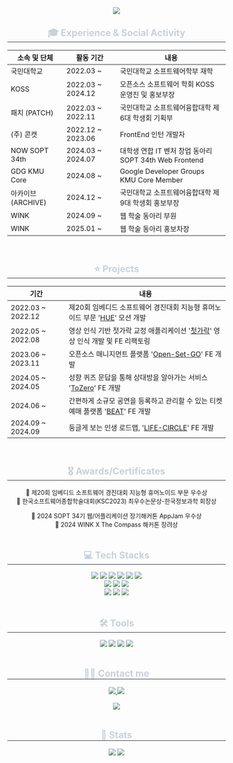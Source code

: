<div align= "center">
    <img src="https://capsule-render.vercel.app/api?type=waving&color=e19898&height=180&text=Yun%20Sinji&animation=&fontColor=e4d2d2&fontSize=70" />
    </div>
    <div align= "center">
    <h2 style="border-bottom: 1px solid #21262d; color: #c9d1d9;"> 🎓 Experience & Social Activity </h2> 
    <div style="margin: 0 auto; text-align: center;" align= "center">
          </div>
        <table class="tg"><thead>
  <tr>
    <th class="tg-c3ow">소속 및 단체</th>
    <th class="tg-c3ow">활동 기간</th>
    <th class="tg-c3ow">내용</th>
  </tr></thead>
<tbody>
  <tr>
    <td class="tg-c3ow">국민대학교</td>
    <td class="tg-c3ow">2022.03 ~</td>
    <td class="tg-c3ow">국민대학교 소프트웨어학부 재학</td>
  </tr>
  <tr>
    <td class="tg-c3ow">KOSS</td>
    <td class="tg-0pky">2022.03 ~ 2024.12</td>
    <td class="tg-0pky">오픈소스 소프트웨어 학회 KOSS 운영진 및 홍보부장</td>
  </tr>
  <tr>
    <td class="tg-0pky">패치 (PATCH)</td>
    <td class="tg-nrix">2022.03 ~ 2022.11</td>
    <td class="tg-0pky">국민대학교 소프트웨어융합대학 제6대 학생회 기획부</td>
  </tr>
  <tr>
    <td class="tg-baqh">(주) 콘캣</td>
    <td class="tg-0lax">2022.12 ~ 2023.06</td>
    <td class="tg-baqh">FrontEnd 인턴 개발자</td>
  </tr>
  <tr>
    <td class="tg-0lax">NOW SOPT 34th</td>
    <td class="tg-0lax">2024.03 ~ 2024.07</td>
    <td class="tg-0lax">대학생 연합 IT 벤처 창업 동아리 SOPT 34th Web Frontend</td>
  </tr>
 <tr>
    <td class="tg-0lax">GDG KMU Core</td>
    <td class="tg-0lax">2024.08 ~ </td>
    <td class="tg-0lax">Google Developer Groups KMU Core Member</td>
  </tr>
<tr>
    <td class="tg-0lax">아카이브 (ARCHIVE)</td>
    <td class="tg-0lax">2024.12 ~ </td>
    <td class="tg-0lax">국민대학교 소프트웨어융합대학 제9대 학생회 홍보부장</td>
  </tr>
<tr>
    <td class="tg-0lax">WINK</td>
    <td class="tg-0lax">2024.09 ~ </td>
    <td class="tg-0lax">웹 학술 동아리 부원</td>
  </tr>
<tr>
    <td class="tg-0lax">WINK</td>
    <td class="tg-0lax">2025.01 ~ </td>
    <td class="tg-0lax">웹 학술 동아리 홍보차장</td>
  </tr>
</tbody>
</table>
</div>
<br/>
    <div align= "center">
    <h2 style="border-bottom: 1px solid #21262d; color: #c9d1d9;"> ⭐ Projects </h2> 
    <div style="margin: 0 auto; text-align: center;" align= "center">
</div>
<table class="tg"><thead>
  <tr>
    <th class="tg-c3ow">기간</th>
    <th class="tg-c3ow">내용</th>
  </tr></thead>
<tbody>
  <tr>
    <td class="tg-c3ow">2022.03 ~ 2022.12</td>
    <td class="tg-c3ow">제20회 임베디드 소프트웨어 경진대회 지능형 휴머노이드 부문 '<a href="https://github.com/2022HUE/2022ESWContest_robot_2005">HUE</a>' 모션 개발</td>
  </tr>
  <tr>
    <td class="tg-c3ow">2022.05 ~ 2022.08</td>
    <td class="tg-0pky">영상 인식 기반 젓가락 교정 애플리케이션 '<a href="https://github.com/2022HUE/Firstick-APP">첫가락</a>' 영상 인식 개발 및 FE 리팩토링</td>
  </tr>
  <tr>
    <td class="tg-0pky">2023.06 ~ 2023.11</td>
    <td class="tg-nrix">오픈소스 매니지먼트 플랫폼 '<a href="https://github.com/AgainIoT/Open-Set-Go">Open-Set-GO</a>' FE 개발</td>
  </tr>
  <tr>
    <td class="tg-baqh">2024.05 ~ 2024.05</td>
    <td class="tg-0lax">성향 퀴즈 문답을 통해 상대방을 알아가는 서비스 '<a href="https://github.com/SOPT-Hackathon-Web4/sopkathon-client">ToZero</a>' FE 개발</td>
  </tr>
  <tr>
    <td class="tg-0lax">2024.06 ~ </td>
    <td class="tg-0lax">간편하게 소규모 공연을 등록하고 관리할 수 있는 티켓 예매 플랫폼 '<a href="https://github.com/TEAM-BEAT/BEAT-Client">BEAT</a>' FE 개발</td>
  </tr>
  <tr>
    <td class="tg-0lax">2024.09 ~ 2024.09</td>
    <td class="tg-0lax">둥글게 보는 인생 로드맵, '<a href="https://github.com/2024-WINK-HACKATHON-TEAM2/WINK-HACKATHON-TEAM2-Client">LIFE-CIRCLE</a>' FE 개발</td>
  </tr>
</tbody>
</table>
    </div>
    <br/>
     <div align= "center">
    <h2 style="border-bottom: 1px solid #21262d; color: #c9d1d9;"> 🎖️ Awards/Certificates </h2> 
    <div style="margin: 0 auto; text-align: center;" align= "center">
    </div>
<d>🥈 제20회 임베디드 소프트웨어 경진대회 지능형 휴머노이드 부문 우수상</d>
     <br/>
<d>🏅 한국소프트웨어종합학술대회(KSC2023) 최우수논문상-한국정보과학 회장상</d>

<d>🥈 2024 SOPT 34기 웹/어플리케이션 장기해커톤 AppJam 우수상</d>     <br/>
<d>🥉 2024 WINK X The Compass 해커톤 장려상</d>
<br/>
<br/>
<div align= "center">
<h2 style="border-bottom: 1px solid #21262d; color: #c9d1d9;"> 💻 Tech Stacks </h2> 
<div style="margin: 0 auto; text-align: center;" align= "center"> <img src="https://img.shields.io/badge/HTML5-E34F26?style=for-the-badge&logo=HTML5&logoColor=white">
      <img src="https://img.shields.io/badge/CSS3-1572B6?style=for-the-badge&logo=CSS3&logoColor=white">
      <img src="https://img.shields.io/badge/Javascript-F7DF1E?style=for-the-badge&logo=Javascript&logoColor=white">
      <img src="https://img.shields.io/badge/typescript-%23007ACC.svg?style=for-the-badge&logo=typescript&logoColor=white">
      <img src="https://img.shields.io/badge/React-61DAFB?style=for-the-badge&logo=React&logoColor=white">
      <img src="https://img.shields.io/badge/StyledComponents-DB7093?style=for-the-badge&logo=StyledComponents&logoColor=white">
      <br/><img src="https://img.shields.io/badge/Dart-0175C2?style=for-the-badge&logo=Dart&logoColor=white">
      <img src="https://img.shields.io/badge/Flutter-02569B?style=for-the-badge&logo=Flutter&logoColor=white">
      <img src="https://img.shields.io/badge/Firebase-DD2C00?style=for-the-badge&logo=Firebase&logoColor=white">
    <br/><img src="https://img.shields.io/badge/Python-3776AB?style=for-the-badge&logo=Python&logoColor=white">
    <img src="https://img.shields.io/badge/OpenCV-5C3EE8?style=for-the-badge&logo=OpenCV&logoColor=white">
    <img src="https://img.shields.io/badge/tensorflow-FF6F00?style=for-the-badge&logo=tensorflow&logoColor=white">
      </div>
</div>
<br/>
<!--     <div align= "center">
<h2 style="border-bottom: 1px solid #21262d; color: #c9d1d9;"> 🤔 Interested In </h2> 
<div style="margin: 0 auto; text-align: center;" align= "center">
      <img src="https://img.shields.io/badge/React Query-FF4154?style=for-the-badge&logo=React Query&logoColor=white">
      <img src="https://img.shields.io/badge/Next.js-000000?style=for-the-badge&logo=Next.js&logoColor=white">
      </div>
</div>
<br/> -->
<div align= "center">
<h2 style="border-bottom: 1px solid #21262d; color: #c9d1d9;"> 🛠️ Tools </h2> 
<div style="margin: 0 auto; text-align: center;" align= "center">
      <img src="https://img.shields.io/badge/Git-F05032?style=for-the-badge&logo=Git&logoColor=white">
      <img src="https://img.shields.io/badge/Github-181717?style=for-the-badge&logo=Github&logoColor=white">
      <img src="https://img.shields.io/badge/Notion-000000?style=for-the-badge&logo=Notion&logoColor=white">
      <img src="https://img.shields.io/badge/Slack-4A154B?style=for-the-badge&logo=Slack&logoColor=white">
      </div>
</div>
<br/>
<div align= "center">
<h2 style="border-bottom: 1px solid #21262d; color: #c9d1d9;"> 🧑‍💻 Contact me </h2> 
<div align= "center"> <a href=https://velog.io/@dawnww/posts> <img src="https://img.shields.io/badge/Velog-20C997?style=for-the-badge&logo=Velog&logoColor=white&link=https://velog.io/@dawnww/posts"> </a>
     <a href=https://www.instagram.com/d_awnww> <img src="https://img.shields.io/badge/Instagram-E4405F?style=for-the-badge&logo=Instagram&logoColor=white&link=https://www.instagram.com/d_awnww"> </a>
      </div>  <br> 
<div align= "center"> <a href="https://hits.seeyoufarm.com"> <img src="https://hits.seeyoufarm.com/api/count/incr/badge.svg?url=https%3A%2F%2Fgithub.com%2Fsinji2102%2F&count_bg=%23000000&title_bg=%23000000&icon=github.svg&icon_color=%23FFFFFF&title=GitHub&edge_flat=false"/></a>
   </div> 
</div>
<br/>
<div align= "center"> 
<h2 style="border-bottom: 1px solid #21262d; color: #c9d1d9;"> 🏅 Stats </h2> <div align= "center"> <img src="https://github-readme-stats.vercel.app/api?username=sinji2102&bg_color=180,ffffff,00000000&title_color=000000&text_color=000000"
     /> <img src="https://github-readme-stats.vercel.app/api/top-langs/?username=sinji2102&layout=compact&bg_color=180,ffffff,00000000&title_color=000000&text_color=000000"
       /> </div> 
</div>
    
